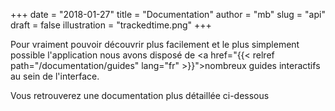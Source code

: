 +++
date        = "2018-01-27"
title       = "Documentation"
author      = "mb"
slug        = "api"
draft       = false
illustration = "trackedtime.png"
+++

Pour vraiment pouvoir découvrir plus facilement et le plus simplement possible l'application nous avons disposé de <a href="{{< relref path="/documentation/guides" lang="fr" >}}">nombreux guides interactifs au sein de l'interface</a>.

Vous retrouverez une documentation plus détaillée ci-dessous
